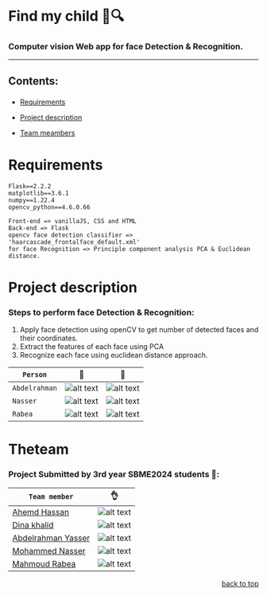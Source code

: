 <div id = 'top'></div>

# Find my child 👶🔍

### Computer vision Web app for face Detection & Recognition.
_______________________________________________________________

## <p align='left'>Contents:</p>
* <p><a href="#Requirements">Requirements</a></p>  
* <p><a href="#description">Project description</a></p> 
* <p><a href="#members">Team meambers</a></p>  


<div id='Requirements'>

Requirements
============

```
Flask==2.2.2
matplotlib==3.6.1
numpy==1.22.4
opencv_python==4.6.0.66
```

```
Front-end => vanillaJS, CSS and HTML
Back-end => Flask
opencv face detection classifier => 'haarcascade_frontalface_default.xml'
for face Recognition => Principle component analysis PCA & Euclidean distance.
```  
</div>
  
<div id='description'>
  
Project description
============
### Steps to perform face Detection & Recognition: 

1) Apply face detection using openCV to get number of detected faces and their coordinates.
2) Extract the features of each face using PCA 
3) Recognize each face using euclidean distance approach.
  
|`Person` | 🧑 | 👶 |
|---|---|----|
|`Abdelrahman` | ![alt text](https://github.com/ahmedhassan187/cv_Project/blob/main/Snapshots/oldBody.jpg)|![alt text](https://github.com/ahmedhassan187/cv_Project/blob/main/Snapshots/kid/youngbody.jpg)|
|`Nasser`| ![alt text](https://github.com/ahmedhassan187/cv_Project/blob/main/Snapshots/oldNasser.jpg) |![alt text](https://github.com/ahmedhassan187/cv_Project/blob/main/Snapshots/kid/youngNasser.jpg) |
|`Rabea`| ![alt text](https://github.com/ahmedhassan187/cv_Project/blob/main/Snapshots/oldRabea.jpg) |![alt text](https://github.com/ahmedhassan187/cv_Project/blob/main/Snapshots/kid/youngrabea.jpg) |

</div>

<div id='members'>
  
Theteam
============
### Project Submitted by 3rd year SBME2024 students 💉:

|`Team member` | 👌 |
|---|---|
|[Ahemd Hassan](https://github.com/ahmedhassan187) | ![alt text](https://github.com/ahmedhassan187/cv_Project/blob/main/Snapshots/OldHassan.jpg)|
|[Dina khalid](https://github.com/dina-khalid)| ![alt text](https://github.com/ahmedhassan187/cv_Project/blob/main/Snapshots/dinapewpew.jpg) |
|[Abdelrahman Yasser](https://github.com/Abdelrhman012)| ![alt text](https://github.com/ahmedhassan187/cv_Project/blob/main/Snapshots/oldBody.jpg)|
|[Mohammed Nasser](https://github.com/MohamedNasser8)| ![alt text](https://github.com/ahmedhassan187/cv_Project/blob/main/Snapshots/oldNasser.jpg) |
|[Mahmoud Rabea](https://github.com/MahmoudRabea13)| ![alt text](https://github.com/ahmedhassan187/cv_Project/blob/main/Snapshots/oldRabea.jpg) |

</div>

<p align="right"><a href="#top">back to top</a></p>